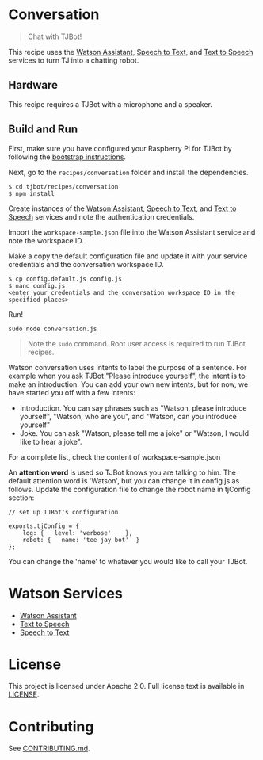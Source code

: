 # Conversation
> Chat with TJBot!

This recipe uses the [Watson Assistant](https://www.ibm.com/watson/services/conversation/), [Speech to Text](https://www.ibm.com/watson/services/speech-to-text/), and [Text to Speech](https://www.ibm.com/watson/services/text-to-speech/) services to turn TJ into a chatting robot.

## Hardware
This recipe requires a TJBot with a microphone and a speaker.

## Build and Run
First, make sure you have configured your Raspberry Pi for TJBot by following the [bootstrap instructions](https://github.com/ibmtjbot/tjbot/tree/master/bootstrap).

Next, go to the `recipes/conversation` folder and install the dependencies.

    $ cd tjbot/recipes/conversation
    $ npm install

Create instances of the [Watson Assistant](https://www.ibm.com/watson/services/conversation/), [Speech to Text](https://www.ibm.com/watson/services/speech-to-text/), and [Text to Speech](https://www.ibm.com/watson/services/text-to-speech/) services and note the authentication credentials.

Import the `workspace-sample.json` file into the Watson Assistant service and note the workspace ID.

Make a copy the default configuration file and update it with your service credentials and the conversation workspace ID.

    $ cp config.default.js config.js
    $ nano config.js
    <enter your credentials and the conversation workspace ID in the specified places>

Run!

    sudo node conversation.js

> Note the `sudo` command. Root user access is required to run TJBot recipes.

Watson conversation uses intents to label the purpose of a sentence. For example when you ask TJBot "Please introduce yourself", the intent is to make an introduction. You can add your own new intents, but for now, we have started you off with a few intents:

- Introduction. You can say phrases such as "Watson, please introduce yourself", "Watson, who are you", and "Watson, can you introduce yourself"
- Joke. You can ask "Watson, please tell me a joke" or "Watson, I would like to hear a joke".

For a complete list, check the content of workspace-sample.json

An **attention word** is used so TJBot knows you are talking to him. The default attention word is 'Watson', but you can change it in config.js as follows. Update the configuration file to change the robot name in tjConfig section:

    // set up TJBot's configuration
    
    exports.tjConfig = {
        log: {   level: 'verbose'    },
        robot: {   name: 'tee jay bot'  }
    };

You can change the 'name' to whatever you would like to call your TJBot.

# Watson Services
- [Watson Assistant](https://www.ibm.com/watson/services/conversation/)
- [Text to Speech](https://www.ibm.com/watson/services/text-to-speech/)
- [Speech to Text](https://www.ibm.com/watson/services/speech-to-text/)

# License
This project is licensed under Apache 2.0. Full license text is available in [LICENSE](../../LICENSE).

# Contributing
See [CONTRIBUTING.md](../../CONTRIBUTING.md).
